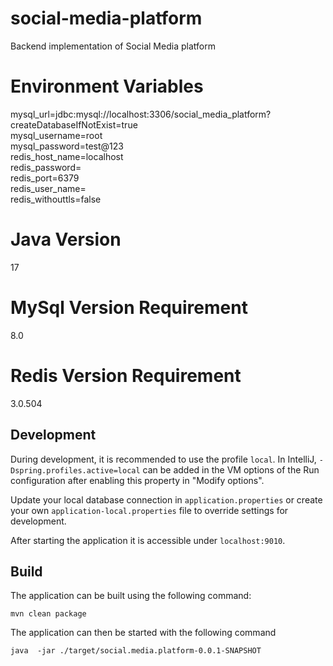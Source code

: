 # social-media-platform
Backend implementation of Social Media platform   

# Environment Variables
mysql_url=jdbc:mysql://localhost:3306/social_media_platform?createDatabaseIfNotExist=true  
mysql_username=root  
mysql_password=test@123  
redis_host_name=localhost  
redis_password=  
redis_port=6379  
redis_user_name=  
redis_withouttls=false  

# Java Version

17

# MySql Version Requirement

8.0

# Redis Version Requirement

3.0.504  

## Development

During development, it is recommended to use the profile `local`. In IntelliJ, `-Dspring.profiles.active=local` can be
added in the VM options of the Run configuration after enabling this property in "Modify options".

Update your local database connection in `application.properties` or create your own `application-local.properties` file
to override settings for development.

After starting the application it is accessible under `localhost:9010`.

## Build

The application can be built using the following command:

```
mvn clean package
```

The application can then be started with the following command 

```
java  -jar ./target/social.media.platform-0.0.1-SNAPSHOT
```
